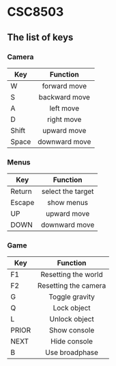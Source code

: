 # CSC8503
## The list of keys
### Camera
Key|Function
--|:--:|
W|forward move
S|backward move
A|left move
D|right move
Shift|upward move
Space|downward move
### Menus
Key|Function
--|:--:|
Return|select the target
Escape|show menus
UP|upward move
DOWN|downward move
### Game
Key|Function
--|:--:|
F1|Resetting the world
F2|Resetting the camera
G|Toggle gravity
Q|Lock object
L|Unlock object
PRIOR|Show console
NEXT|Hide console
B|Use broadphase
